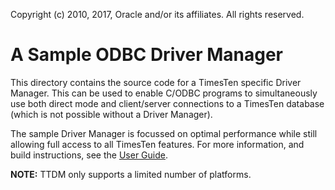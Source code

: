 Copyright (c) 2010, 2017, Oracle and/or its affiliates. All rights reserved.

# A Sample ODBC Driver Manager

This directory contains the source code for a TimesTen specific Driver Manager. This can be used to enable C/ODBC programs to simultaneously use both direct mode and client/server connections to a TimesTen database (which is not possible without a Driver Manager).

The sample Driver Manager is focussed on optimal performance while still allowing full access to all TimesTen features. For more information, and build instructions, see the [User Guide](./TTDMUserGuide.md).

**NOTE:**  TTDM only supports a limited number of platforms.

